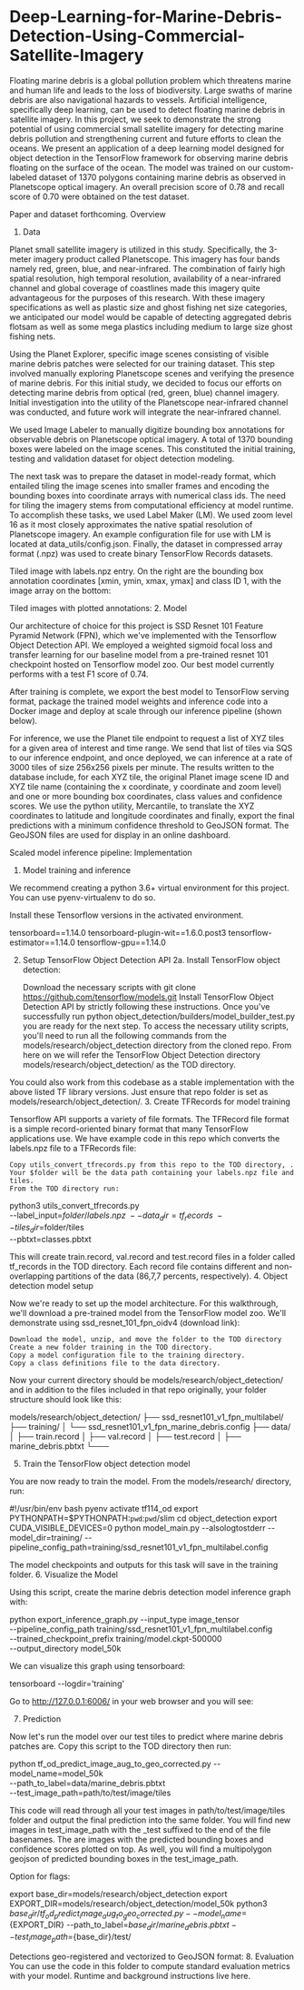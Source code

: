 # Deep-Learning-for-Marine-Debris-Detection-Using-Commercial-Satellite-Imagery
Floating marine debris is a global pollution problem which threatens marine and human life and leads to the loss of biodiversity. Large swaths of marine debris are also navigational hazards to vessels. Artificial intelligence, specifically deep learning, can be used to detect floating marine debris in satellite imagery. In this project, we seek to demonstrate the strong potential of using commercial small satellite imagery for detecting marine debris pollution and strengthening current and future efforts to clean the oceans. We present an application of a deep learning model designed for object detection in the TensorFlow framework for observing marine debris floating on the surface of the ocean. The model was trained on our custom-labeled dataset of 1370 polygons containing marine debris as observed in Planetscope optical imagery. An overall precision score of 0.78 and recall score of 0.70 were obtained on the test dataset.


Paper and dataset forthcoming.
Overview
1. Data

Planet small satellite imagery is utilized in this study. Specifically, the 3-meter imagery product called Planetscope. This imagery has four bands namely red, green, blue, and near-infrared. The combination of fairly high spatial resolution, high temporal resolution, availability of a near-infrared channel and global coverage of coastlines made this imagery quite advantageous for the purposes of this research. With these imagery specifications as well as plastic size and ghost fishing net size categories, we anticipated our model would be capable of detecting aggregated debris flotsam as well as some mega plastics including medium to large size ghost fishing nets.

Using the Planet Explorer, specific image scenes consisting of visible marine debris patches were selected for our training dataset. This step involved manually exploring Planetscope scenes and verifying the presence of marine debris. For this initial study, we decided to focus our efforts on detecting marine debris from optical (red, green, blue) channel imagery. Initial investigation into the utility of the Planetscope near-infrared channel was conducted, and future work will integrate the near-infrared channel.

We used Image Labeler to manually digitize bounding box annotations for observable debris on Planetscope optical imagery. A total of 1370 bounding boxes were labeled on the image scenes. This constituted the initial training, testing and validation dataset for object detection modeling.

The next task was to prepare the dataset in model-ready format, which entailed tiling the image scenes into smaller frames and encoding the bounding boxes into coordinate arrays with numerical class ids. The need for tiling the imagery stems from computational efficiency at model runtime. To accomplish these tasks, we used Label Maker (LM). We used zoom level 16 as it most closely approximates the native spatial resolution of Planetscope imagery. An example configuration file for use with LM is located at data_utils/config.json. Finally, the dataset in compressed array format (.npz) was used to create binary TensorFlow Records datasets.

Tiled image with labels.npz entry. On the right are the bounding box annotation coordinates [xmin, ymin, xmax, ymax] and class ID 1, with the image array on the bottom:

Tiled images with plotted annotations:
2. Model

Our architecture of choice for this project is SSD Resnet 101 Feature Pyramid Network (FPN), which we've implemented with the Tensorflow Object Detection API. We employed a weighted sigmoid focal loss and transfer learning for our baseline model from a pre-trained resnet 101 checkpoint hosted on Tensorflow model zoo. Our best model currently performs with a test F1 score of 0.74.

After training is complete, we export the best model to TensorFlow serving format, package the trained model weights and inference code into a Docker image and deploy at scale through our inference pipeline (shown below).

For inference, we use the Planet tile endpoint to request a list of XYZ tiles for a given area of interest and time range. We send that list of tiles via SQS to our inference endpoint, and once deployed, we can inference at a rate of 3000 tiles of size 256x256 pixels per minute. The results written to the database include, for each XYZ tile, the original Planet image scene ID and XYZ tile name (containing the x coordinate, y coordinate and zoom level) and one or more bounding box coordinates, class values and confidence scores. We use the python utility, Mercantile, to translate the XYZ coordinates to latitude and longitude coordinates and finally, export the final predictions with a minimum confidence threshold to GeoJSON format. The GeoJSON files are used for display in an online dashboard.

Scaled model inference pipeline:
Implementation
1. Model training and inference

We recommend creating a python 3.6+ virtual environment for this project. You can use pyenv-virtualenv to do so.

Install these Tensorflow versions in the activated environment.

tensorboard==1.14.0
tensorboard-plugin-wit==1.6.0.post3
tensorflow-estimator==1.14.0
tensorflow-gpu==1.14.0

2. Setup TensorFlow Object Detection API
2a. Install TensorFlow object detection:

    Download the necessary scripts with git clone https://github.com/tensorflow/models.git
    Install TensorFlow Object Detection API by strictly following these instructions. Once you've successfully run python object_detection/builders/model_builder_test.py you are ready for the next step.
    To access the necessary utility scripts, you'll need to run all the following commands from the models/research/object_detection directory from the cloned repo. From here on we will refer the TensorFlow Object Detection directory models/research/object_detection/ as the TOD directory.

You could also work from this codebase as a stable implementation with the above listed TF library versions. Just ensure that repo folder is set as models/research/object_detection/.
3. Create TFRecords for model training

Tensorflow API supports a variety of file formats. The TFRecord file format is a simple record-oriented binary format that many TensorFlow applications use. We have example code in this repo which converts the labels.npz file to a TFRecords file:

    Copy utils_convert_tfrecords.py from this repo to the TOD directory, .
    Your $folder will be the data path containing your labels.npz file and tiles.
    From the TOD directory run:

python3 utils_convert_tfrecords.py    \
        --label_input=$folder/labels.npz   \
        --data_dir=tf_records   \
        --tiles_dir=$folder/tiles    \
        --pbtxt=classes.pbtxt

This will create train.record, val.record and test.record files in a folder called tf_records in the TOD directory. Each record file contains different and non-overlapping partitions of the data (86,7,7 percents, respectively).
4. Object detection model setup

Now we're ready to set up the model architecture. For this walkthrough, we'll download a pre-trained model from the TensorFlow model zoo. We'll demonstrate using ssd_resnet_101_fpn_oidv4 (download link):

    Download the model, unzip, and move the folder to the TOD directory
    Create a new folder training in the TOD directory.
    Copy a model configuration file to the training directory.
    Copy a class definitions file to the data directory.

Now your current directory should be models/research/object_detection/ and in addition to the files included in that repo originally, your folder structure should look like this:

models/research/object_detection/
├── ssd_resnet101_v1_fpn_multilabel/
├── training/
│   └── ssd_resnet101_v1_fpn_marine_debris.config
├── data/
│   ├── train.record
│   ├── val.record
│   ├── test.record
│   ├── marine_debris.pbtxt
└───

5. Train the TensorFlow object detection model

You are now ready to train the model. From the models/research/ directory, run:

#!/usr/bin/env bash
pyenv activate tf114_od
export PYTHONPATH=$PYTHONPATH:`pwd`:`pwd`/slim
cd object_detection
export CUDA_VISIBLE_DEVICES=0
python model_main.py --alsologtostderr --model_dir=training/ --pipeline_config_path=training/ssd_resnet101_v1_fpn_multilabel.config 

The model checkpoints and outputs for this task will save in the training folder.
6. Visualize the Model

Using this script, create the marine debris detection model inference graph with:

python export_inference_graph.py --input_type image_tensor \
              --pipeline_config_path training/ssd_resnet101_v1_fpn_multilabel.config \
              --trained_checkpoint_prefix training/model.ckpt-500000 \
              --output_directory model_50k

We can visualize this graph using tensorboard:

tensorboard --logdir='training'

Go to http://127.0.0.1:6006/ in your web browser and you will see:

7. Prediction

Now let's run the model over our test tiles to predict where marine debris patches are. Copy this script to the TOD directory then run:

python tf_od_predict_image_aug_to_geo_corrected.py --model_name=model_50k \
                        --path_to_label=data/marine_debris.pbtxt \
                        --test_image_path=path/to/test/image/tiles

This code will read through all your test images in path/to/test/image/tiles folder and output the final prediction into the same folder. You will find new images in test_image_path with the _test suffixed to the end of the file basenames. The are images with the predicted bounding boxes and confidence scores plotted on top. As well, you will find a multipolygon geojson of predicted bounding boxes in the test_image_path.

Option for flags:

export base_dir=models/research/object_detection
export EXPORT_DIR=models/research/object_detection/model_50k
python3 ${base_dir}/tf_od_predict_image_aug_to_geo_corrected.py --model_name=${EXPORT_DIR} --path_to_label=${base_dir}/marine_debris.pbtxt --test_image_path=${base_dir}/test/

Detections geo-registered and vectorized to GeoJSON format:
8. Evaluation
You can use the code in this folder to compute standard evaluation metrics with your model. Runtime and background instructions live here.
